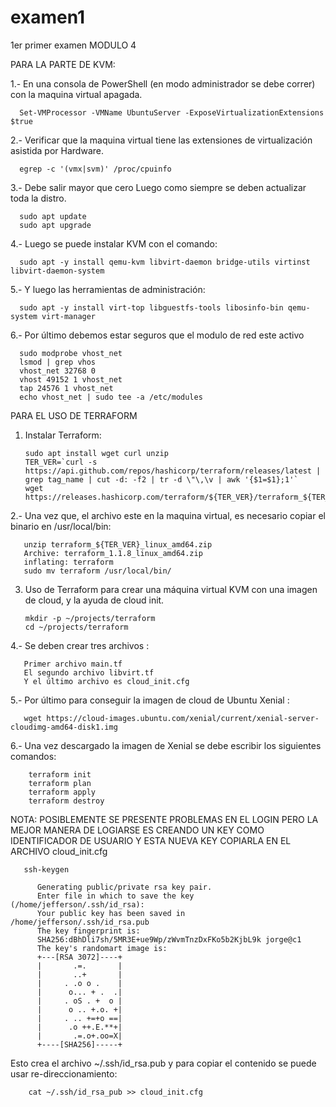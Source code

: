 # examen1
1er primer examen MODULO 4

PARA LA PARTE DE KVM:

1.- En una consola de PowerShell (en modo administrador se debe correr) con la
    maquina virtual apagada.
      
      Set-VMProcessor -VMName UbuntuServer -ExposeVirtualizationExtensions $true

2.- Verificar que la maquina virtual tiene las extensiones de virtualización
    asistida por Hardware.
      
      egrep -c '(vmx|svm)' /proc/cpuinfo

3.- Debe salir mayor que cero Luego como siempre se deben actualizar toda la distro.

      sudo apt update
      sudo apt upgrade

4.- Luego se puede instalar KVM con el comando:
      
      sudo apt -y install qemu-kvm libvirt-daemon bridge-utils virtinst libvirt-daemon-system
      
5.- Y luego las herramientas de administración:

      sudo apt -y install virt-top libguestfs-tools libosinfo-bin qemu-system virt-manager

6.- Por último debemos estar seguros que el modulo de red este activo
       
      sudo modprobe vhost_net
      lsmod | grep vhos
      vhost_net 32768 0
      vhost 49152 1 vhost_net
      tap 24576 1 vhost_net
      echo vhost_net | sudo tee -a /etc/modules

PARA EL USO DE TERRAFORM

1. Instalar Terraform:
      
       sudo apt install wget curl unzip
       TER_VER=`curl -s https://api.github.com/repos/hashicorp/terraform/releases/latest | grep tag_name | cut -d: -f2 | tr -d \"\,\v | awk '{$1=$1};1'`
       wget https://releases.hashicorp.com/terraform/${TER_VER}/terraform_${TER_VER}_linux_amd64.zip

2.- Una vez que, el archivo este en la maquina virtual, es necesario copiar el binario en /usr/local/bin:
       
       unzip terraform_${TER_VER}_linux_amd64.zip
       Archive: terraform_1.1.8_linux_amd64.zip
       inflating: terraform
       sudo mv terraform /usr/local/bin/
       
3. Uso de Terraform para crear una máquina virtual KVM con una imagen de cloud, y la ayuda de cloud init.
       
       mkdir -p ~/projects/terraform
       cd ~/projects/terraform

4.- Se deben crear tres archivos : 

       Primer archivo main.tf   
       El segundo archivo libvirt.tf
       Y el último archivo es cloud_init.cfg
      
5.- Por último para conseguir la imagen de cloud de Ubuntu Xenial :
       
       wget https://cloud-images.ubuntu.com/xenial/current/xenial-server-cloudimg-amd64-disk1.img
       
6.- Una vez descargado la imagen de Xenial se debe escribir los siguientes comandos:
        
        terraform init 
        terraform plan
        terraform apply
        terraform destroy
        
NOTA: POSIBLEMENTE SE PRESENTE PROBLEMAS EN EL LOGIN PERO LA MEJOR MANERA DE LOGIARSE ES CREANDO UN KEY COMO IDENTIFICADOR DE USUARIO Y ESTA NUEVA KEY COPIARLA EN EL ARCHIVO cloud_init.cfg 
       
       ssh-keygen

          Generating public/private rsa key pair.
          Enter file in which to save the key (/home/jefferson/.ssh/id_rsa):
          Your public key has been saved in /home/jefferson/.ssh/id_rsa.pub
          The key fingerprint is:
          SHA256:dBhDli7sh/5MR3E+ue9Wp/zWvmTnzDxFKo5b2KjbL9k jorge@c1
          The key's randomart image is:
          +---[RSA 3072]----+
          |       .=.       |
          |       ..+       |
          |     . .o o .    |
          |      o... + .  .|
          |     . oS . +  o |
          |      o .. +.o. +|
          |     . .. +=+o ==|
          |      .o ++.E.**+|
          |       .=.o+.oo=X|
          +----[SHA256]-----+
          
Esto crea el archivo ~/.ssh/id_rsa.pub y para copiar el contenido se puede usar re-direccionamiento:

        cat ~/.ssh/id_rsa_pub >> cloud_init.cfg
